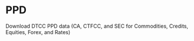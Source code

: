 # PPD
Download DTCC PPD data (CA, CTFCC, and SEC for Commodities, Credits, Equities, Forex, and Rates)
